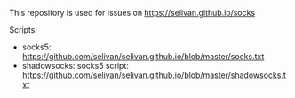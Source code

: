 This repository is used for issues on https://selivan.github.io/socks

Scripts:
* socks5: https://github.com/selivan/selivan.github.io/blob/master/socks.txt
* shadowsocks: socks5 script: https://github.com/selivan/selivan.github.io/blob/master/shadowsocks.txt

